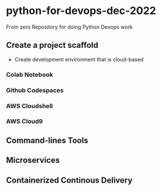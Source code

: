 # python-for-devops-dec-2022
From zero Repository for doing Python Devops work

## Create a project scaffold

* Create development environment that is cloud-based

### Colab Notebook
### Github Codespaces
### AWS Cloudshell
### AWS Cloud9

## Command-lines Tools

## Microservices

## Containerized Continous Delivery
